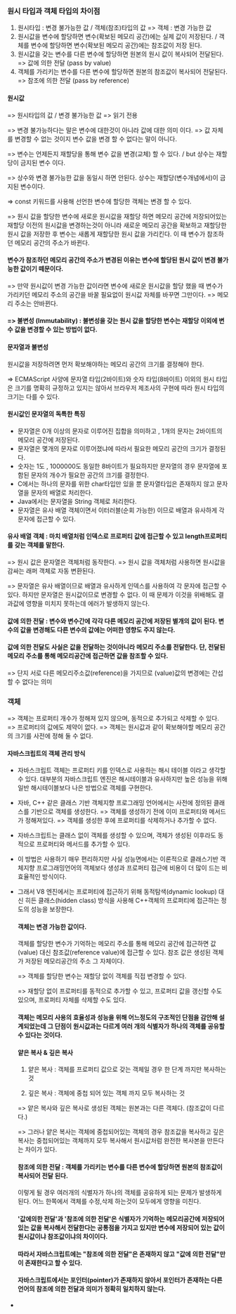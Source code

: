 ### 원시 타입과 객체 타입의 차이점

1. 원시타입 : 변경 불가능한 값 / 객체(참조)타입의 값 => 객체 : 변경 가능한 값
2. 원시값을 변수에 할당하면 변수(확보된 메모리 공간)에는 실제 값이 저장된다. / 객체를 변수에 할당하면 변수(확보된 메모리 공간)에는 참조값이 저장 된다.
3. 원시값을 갖는 변수를 다른 변수에 할당하면 원본의 원시 값이 복사되어 전달된다. => 값에 의한 전달 (pass by value)
4. 객체를 가리키는 변수를 다른 변수에 할당하면 원본의 참조값이 복사되어 전달된다. => 참조에 의한 전달 (pass by reference)

#### 원시값

=> 원시타입의 값 / 변경 불가능한 값 => 읽기 전용

=> 변경 불가능하다는 말은 변수에 대한것이 아니라 값에 대한 의미 이다. => 값 자체를 변경할 수 없는 것이지 변수 값을 변경 할 수 없다는 말이 아니다.

=> 변수는 언제든지 재할당을 통해 변수 값을 변경(교체) 할 수 있다. / but 상수는 재할당이 금지된 변수 이다.

=> 상수와 변경 불가능한 값을 동일시 하면 안된다. 상수는 재할당(변수개념에서)이 금지된 변수이다.

=> const 키워드를 사용해 선언한 변수에 할당한 객체는 변경 할 수 있다.

=> 원시 값을 할당한 변수에 새로운 원시값을 재할당 하면 메모리 공간에 저장되어있는 재할당 이전의 원시값을 변경하는것이 아니라 새로운 메모리 공간을 확보하고 재할당한 원시 값을 저장한 후 변수는 새롭게 재할당한 원시 값을 가리킨다. 이 때 변수가 참조하던 메모리 공간의 주소가 바뀐다.

#### 변수가 참조하던 메모리 공간의 주소가 변경된 이유는 변수에 할당된 원시 값이 변경 불가능한 값이기 떼문이다.

=> 만약 원시값이 변경 가능한 값이라면 변수에 새로운 원시값을 할당 했을 때 변수가 가리키던 메모리 주소의 공간을 바꿀 필요없이 원시값 자체를 바꾸면 그만이다. => 메모리 주소는 안바뀐다.

#### => 불변성 (Immutability) : 불변성을 갖는 원시 값을 할당한 변수는 재할당 이외에 변수 값을 변경할 수 있는 방법이 없다.

#### 문자열과 불변성 

원시값을 저장하려면 먼저 확보해야하는 메모리 공간의 크기를 결정해야 한다.

=> ECMAScript 사양에 문자열 타입(2바이트)와 숫자 타입(8바이트) 이외의 원시 타입은 크기를 명확히 규정하고 있지는 않아서 브라우저 제조사의 구현에 따라 원시 타입의 크기는 다를 수 있다.

#### 원시값인 문자열의 독특한 특징

- 문자열은 0개 이상의 문자로 이루어진 집합을 의미하고 , 1개의 문자는 2바이트의 메모리 공간에 저장된다.
- 문자열은 몇개의 문자로 이루어졌냐에 따라서 필요한 메모리 공간의 크기가 결정된다.
- 숫자는 1도 , 1000000도 동일한 8바이트가 필요하지만 문자열의 경우 문자열에 포함된 문자의 개수가 필요한 공간의 크기를 결정한다.
- C에서는 하나의 문자를 위한 char타입만 있을 뿐 문자열타입은 존재하지 않고 문자열을 문자의 배열로 처리한다.
- Java에서는 문자열을 String 객체로 처리한다.
- 문자열은 유사 배열 객체이면서 이터러블(순회 가능한) 이므로 배열과 유사하게 각 문자에 접근할 수 있다.

#### 유사 배열 객체 : 마치 배열처럼 인덱스로 프로퍼티 값에 접근할 수 있고 length프로퍼티를 갖는 객체를 말한다.

=> 원시 값은 문자열은 객체처럼 동작한다. => 원시 값을 객체처럼 사용하면 원시값을 감싸는 래퍼 객체로 자동 변환된다.

=> 문자열은 유사 배열이므로 배열과 유사하게 인덱스를 사용하여 각 문자에 접근할 수 있다. 하지만 문자열은 원시값이므로 변경할 수 없다. 이 때 문제가 이것을 위배해도 결과값에 영향을 미치지 못하는데 에러가 발생하지 않는다.

#### 값에 의한 전달 : 변수와 변수간에 각각 다른 메모리 공간에 저장된 별개의 값이 된다. 변수의 값을 변경해도 다른 변수의 값에는 어떠한 영향도 주지 않는다.

#### 값에 의한 전달도 사실은 값을 전달하는 것이아니라 메모리 주소를 전달한다. 단, 전달된 메모리 주소를 통해 메모리공간에 접근하면 값을 참조할 수 있다.

=> 단지 서로 다른 메모리주소값(reference)을 가지므로 (value)값의 변경에는 간섭할 수 없다는 의미

### 객체

=> 객체는 프로퍼티 개수가 정해져 있지 않으며, 동적으로 추가되고 삭제할 수 있다.
=> 프로퍼티의 값에도 제약이 없다.
=> 객체는 원시값과 같이 확보해야할 메모리 공간의 크기를 사전에 정해 둘 수 없다.

#### 자바스크립트의 객체 관리 방식

- 자바스크립트 객체는 프로퍼티 키를 인덱스로 사용하는 해시 테이블 이라고 생각할 수 있다. 대부분의 자바스크립트 엔진은 해시테이블과 유사하지만 높은 성능을 위해 일반 해시테이블보다 나은 방법으로 객체를 구현한다.
- 자바, C++ 같은 클래스 기반 객체지향 프로그래밍 언어에서는 사전에 정의된 클래스를 기반으로 객체를 생성한다. => 객체를 생성하기 전에 이미 프로퍼티와 메서드가 정해져있다. => 객체를 생성한 후에 프로퍼티를 삭제하거나 추가할 수 없다.
- 자바스크립트는 클래스 없이 객체를 생성할 수 있으며, 객체가 생성된 이후라도 동적으로 프로퍼티와 메서드를 추가할 수 있다.
- 이 방법은 사용하기 매우 편리하지만 사실 성능면에서는 이론적으로 클래스기반 객체지향 프로그래밍언어의 객체보다 생성과 프로퍼티 접근에 비용이 더 많이 드는 비효율적인 방식이다.
- 그래서 V8 엔진에서는 프로퍼티에 접근하기 위해 동적탐색(dynamic lookup) 대신 히든 클래스(hidden class) 방식을 사용해 C++객체의 프로퍼티에 접근하는 정도의 성능을 보장한다.

  #### 객체는 변경 가능한 값이다.

  객체를 할당한 변수가 기억하는 메모리 주소를 통해 메모리 공간에 접근하면 값(value) 대신 참조값(reference value)에 접근할 수 있다. 참조 값은 생성된 객체가 저장된 메모리공간의 주소 그 자체이다.

  => 객체를 할당한 변수는 재할당 없이 객체를 직접 변경할 수 있다.

  => 재할당 없이 프로퍼티를 동적으로 추가할 수 있고, 프로퍼티 값을 갱신할 수도 있으며, 프로퍼티 자체를 삭제할 수도 있다.

  #### 객체는 메모리 사용의 효율성과 성능을 위해 어느정도의 구조적인 단점을 감안해 설계되었는데 그 단점이 원시값과는 다르게 여러 개의 식별자가 하나의 객체를 공유할 수 있다는 것이다.

  #### 얕은 복사 & 깊은 복사

  1. 얕은 복사 : 객체를 프로퍼티 값으로 갖는 객체일 경우 한 단계 까지만 복사하는 것
 
  2. 깊은 복사 : 객체에 중첩 되어 있는 객체 까지 모두 복사하는 것
 
  => 얕은 복사와 깊은 복사로 생성된 객체는 원본과는 다른 객체다. (참조값이 다르다.)

  => 그러나 얕은 복사는 객체에 중첩되어있는 객체의 경우 참조값을 복사하고 깊은복사는 중첩되어있는 객체까지 모두 복사해서 원시값처럼 완전한 복사본을 만든다는 차이가 있다.

  #### 참조에 의한 전달 : 객체를 가리키는 변수를 다른 변수에 할당하면 원본의 참조값이 복사되어 전달 된다.

  이렇게 될 경우 여러개의 식별자가 하나의 객체를 공유하게 되는 문제가 발생하게 된다. 어느 한쪽에서 객체를 수정,삭제 하는것이 모두에게 영향을 미친다.

  #### '값에의한 전달'과 '참조에 의한 전달'은 식별자가 기억하는 메모리공간에 저장되어 있는 값을 복사해서 전달한다는 공통점을 가지고 있지만 변수에 저장되어 있는 값이 원시값이냐 참조값이냐의 차이이다.

  #### 따라서 자바스크립트에는 "참조에 의한 전달"은 존재하지 않고 "값에 의한 전달"만이 존재한다고 할 수 있다.

  #### 자바스크립트에서는 포인터(pointer)가 존재하지 않아서 포인터가 존재하는 다른 언어의 참조에 의한 전달과 의미가 정확히 일치하지 않는다.

  

  
-  





